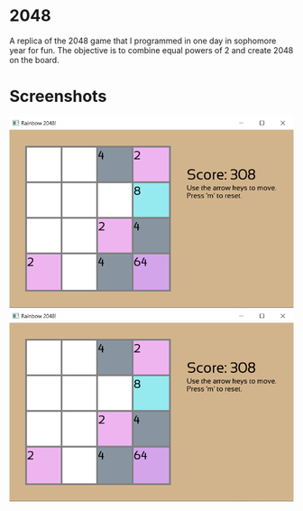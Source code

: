 # 2048

 A replica of the 2048 game that I programmed in one day in sophomore year for fun. The objective is to combine equal powers of 2 and create 2048 on the board.

 # Screenshots

![Alt text](screenshots/screenshot1.PNG?raw=true "Gameplay")
![Alt text](screenshots/screenshot1.PNG?raw=true "Gameplay")
